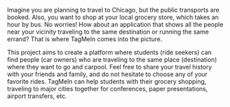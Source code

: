 Imagine you are planning to travel to Chicago, but the public transports are booked. Also, you want to shop at your local grocery store, which takes an hour by bus. No worries! How about an application that shows all the people near your vicinity traveling to the same destination or running the same errand? That is where TagMeIn comes into the picture.

This project aims to create a platform where students (ride seekers) can find people (car owners) who are traveling to the same place (destination) where they want to go and carpool. Feel free to share your travel history with your friends and family, and do not hesitate to choose any of your favorite rides. TagMeIn can help students with their grocery shopping, traveling to major cities together for conferences, paper presentations, airport transfers, etc.
